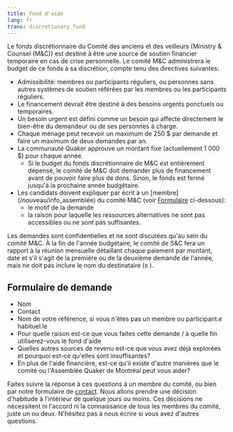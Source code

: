 ```yaml
---
title: Fond d'aide
lang: fr
trans: discretionary_fund
---
```

Le fonds discrétionnaire du Comité des anciens et des veilleurs (Ministry & Counsel (M&C)) est destiné à être une source de soutien financier temporaire en cas de crise personnelle. Le comité M&C administrera le budget de ce fonds à sa discrétion, compte tenu des directives suivantes:

* Admissibilité: membres ou participants réguliers, ou personnes sans autres systèmes de soutien référées par les membres ou les participants réguliers.
* Le financement devrait être destiné à des besoins urgents ponctuels ou temporaires.
* Un besoin urgent est défini comme un besoin qui affecte directement le bien-être du demandeur ou de ses personnes à charge.
* Chaque ménage peut recevoir un maximum de 250 $ par demande et faire un maximum de deux demandes par an.
* La communauté Quaker approuve un montant fixe (actuellement 1 000 $) pour chaque année.
  * Si le budget du fonds discrétionnaire de M&C est entièrement dépensé, le comité de M&C doit demander plus de financement avant de pouvoir faire plus de dons. Sinon, le fonds est fermé jusqu'à la prochaine année budgétaire.
* Les candidats doivent expliquer par écrit à un [membre] (/nouveau/info_assemblée) du comité M&C (voir [Formulaire](#demande) ci-dessous):
  * le motif de la demande
  * la raison pour laquelle les ressources alternatives ne sont pas accessibles ou ne sont pas suffisantes.

Les demandes sont confidentielles et ne sont discutées qu'au sein du comité M&C. À la fin de l'année budgétaire, le comité de S&C fera un rapport à la réunion mensuelle détaillant chaque paiement par montant, date et s'il s'agit de la première ou de la deuxième demande de l'année, mais ne doit pas inclure le nom du destinataire (s ).

## Formulaire de demande <span class="stanchor"><a name="demande"></a></span>

* Nom
* Contact
* Nom de votre référence, si vous n'êtes pas un membre ou participant.e habituel.le
* Pour quelle raison est-ce que vous faites cette demande / à quelle fin utiliserez-vous le fond d'aide
* Quelles autres sources de revenu est-ce que vous avez déjà explorées et pourquoi est-ce qu'elles sont insuffisantes?
* En plus de l'aide financière, est-ce qu'il existe d'autre manières que le comité ou l'Assemblée Quaker de Montréal peut vous aider?

Faites suivre la réponse à ces questions à un membre du comité, ou bien par notre formulaire de [contact](/contact-fr). Nous allons prendre une décision d'habitude à l'intérieur de quelque jours ou moins. Ces décisions ne nécessitent ni l'accord ni la connaissance de tous les membres du comité, juste un ou deux. N'hésitez pas à nous écrire si vous avez d'autres questions.
